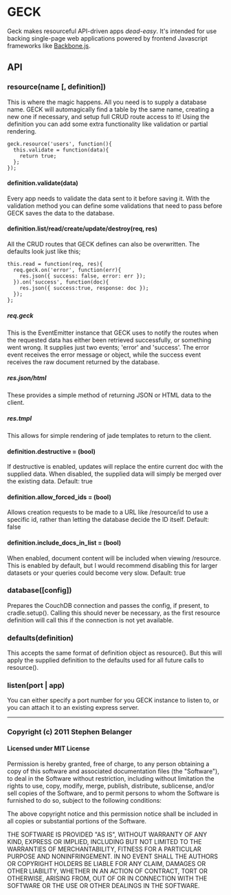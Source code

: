 # GECK
Geck makes resourceful API-driven apps _dead-easy_. It's intended for use backing single-page web applications powered by frontend Javascript frameworks like [Backbone.js](http://documentcloud.github.com/backbone).

## API
### resource(name [, definition])
This is where the magic happens. All you need is to supply a database name. GECK will automagically find a table by the same name, creating a new one if necessary, and setup full CRUD route access to it! Using the definition you can add some extra functionality like validation or partial rendering.

    geck.resource('users', function(){
      this.validate = function(data){
        return true;
      };
    });

#### definition.validate(data)
Every app needs to validate the data sent to it before saving it. With the validation method you can define some validations that need to pass before GECK saves the data to the database.

#### definition.list/read/create/update/destroy(req, res)
All the CRUD routes that GECK defines can also be overwritten. The defaults look just like this;

    this.read = function(req, res){
      req.geck.on('error', function(err){
        res.json({ success: false, error: err });
      }).on('success', function(doc){
        res.json({ success:true, response: doc });
      });
    };

##### req.geck
This is the EventEmitter instance that GECK uses to notify the routes when the requested data has either been retrieved successfully, or something went wrong. It supplies just two events; 'error' and 'success'. The error event receives the error message or object, while the success event receives the raw document returned by the database.

##### res.json/html
These provides a simple method of returning JSON or HTML data to the client.

##### res.tmpl
This allows for simple rendering of jade templates to return to the client.

#### definition.destructive = (bool)
If destructive is enabled, updates will replace the entire current doc with the supplied data. When disabled, the supplied data will simply be merged over the existing data. Default: true

#### definition.allow_forced_ids = (bool)
Allows creation requests to be made to a URL like /resource/id to use a specific id, rather than letting the database decide the ID itself. Default: false

#### definition.include_docs_in_list = (bool)
When enabled, document content will be included when viewing /resource. This is enabled by default, but I would recommend disabling this for larger datasets or your queries could become very slow. Default: true

### database([config])
Prepares the CouchDB connection and passes the config, if present, to cradle.setup(). Calling this should never be necessary, as the first resource definition will call this if the connection is not yet available.

### defaults(definition)
This accepts the same format of definition object as resource(). But this will apply the supplied definition to the defaults used for all future calls to resource().

### listen(port | app)
You can either specify a port number for you GECK instance to listen to, or you can attach it to an existing express server.

---

### Copyright (c) 2011 Stephen Belanger
#### Licensed under MIT License

Permission is hereby granted, free of charge, to any person obtaining a copy of this software and associated documentation files (the "Software"), to deal in the Software without restriction, including without limitation the rights to use, copy, modify, merge, publish, distribute, sublicense, and/or sell copies of the Software, and to permit persons to whom the Software is furnished to do so, subject to the following conditions:

The above copyright notice and this permission notice shall be included in all copies or substantial portions of the Software.

THE SOFTWARE IS PROVIDED "AS IS", WITHOUT WARRANTY OF ANY KIND, EXPRESS OR IMPLIED, INCLUDING BUT NOT LIMITED TO THE WARRANTIES OF MERCHANTABILITY, FITNESS FOR A PARTICULAR PURPOSE AND NONINFRINGEMENT. IN NO EVENT SHALL THE AUTHORS OR COPYRIGHT HOLDERS BE LIABLE FOR ANY CLAIM, DAMAGES OR OTHER LIABILITY, WHETHER IN AN ACTION OF CONTRACT, TORT OR OTHERWISE, ARISING FROM, OUT OF OR IN CONNECTION WITH THE SOFTWARE OR THE USE OR OTHER DEALINGS IN THE SOFTWARE.